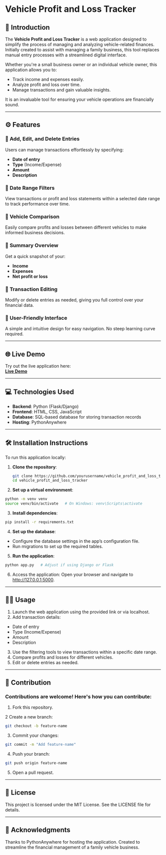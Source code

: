 # Vehicle Profit and Loss Tracker

## 🚗 **Introduction**

The **Vehicle Profit and Loss Tracker** is a web application designed to simplify the process of managing and analyzing vehicle-related finances. Initially created to assist with managing a family business, this tool replaces manual entry processes with a streamlined digital interface.

Whether you're a small business owner or an individual vehicle owner, this application allows you to:

- Track income and expenses easily.
- Analyze profit and loss over time.
- Manage transactions and gain valuable insights.

It is an invaluable tool for ensuring your vehicle operations are financially sound.

---

## ⚙️ **Features**

### 🔹 **Add, Edit, and Delete Entries**
Users can manage transactions effortlessly by specifying:
- **Date of entry**
- **Type** (Income/Expense)
- **Amount**
- **Description**

### 🔹 **Date Range Filters**
View transactions or profit and loss statements within a selected date range to track performance over time.

### 🔹 **Vehicle Comparison**
Easily compare profits and losses between different vehicles to make informed business decisions.

### 🔹 **Summary Overview**
Get a quick snapshot of your:
- **Income**
- **Expenses**
- **Net profit or loss**

### 🔹 **Transaction Editing**
Modify or delete entries as needed, giving you full control over your financial data.

### 🔹 **User-Friendly Interface**
A simple and intuitive design for easy navigation. No steep learning curve required.

---

## 🌐 **Live Demo**

Try out the live application here:  
[**Live Demo**](https://manugowda2509.pythonanywhere.com)

---

## 💻 **Technologies Used**

- **Backend**: Python (Flask/Django)
- **Frontend**: HTML, CSS, JavaScript
- **Database**: SQL-based database for storing transaction records
- **Hosting**: PythonAnywhere

---

## 🛠 **Installation Instructions**

To run this application locally:

1. **Clone the repository**:
   ```bash
   git clone https://github.com/yourusername/vehicle_profit_and_loss_tracker.git
   cd vehicle_profit_and_loss_tracker

2. **Set up a virtual environment**:
```bash
python -m venv venv
source venv/bin/activate   # On Windows: venv\Scripts\activate
```

3. **Install dependencies**:
```bash
pip install -r requirements.txt
```
4. **Set up the database**:
- Configure the database settings in the app’s configuration file.
- Run migrations to set up the required tables.

5. **Run the application**:
```bash
python app.py   # Adjust if using Django or Flask
```

6. Access the application:
Open your browser and navigate to http://127.0.0.1:5000.

---

## 🧑‍💻 **Usage**
1. Launch the web application using the provided link or via localhost.
2. Add transaction details:
- Date of entry
- Type (Income/Expense)
- Amount
- Description
3. Use the filtering tools to view transactions within a specific date range.
4. Compare profits and losses for different vehicles.
5. Edit or delete entries as needed.

---
  
## 🤝 **Contribution**
### Contributions are welcome! Here's how you can contribute:

1. Fork this repository.

2 Create a new branch:
```bash
git checkout -b feature-name
```
3. Commit your changes:
```bash
git commit -m "Add feature-name"
```
4. Push your branch:
```bash
git push origin feature-name
```
5. Open a pull request.

---

## 📝 **License**
This project is licensed under the MIT License. See the LICENSE file for details.

---

## 🙏 **Acknowledgments**
Thanks to PythonAnywhere for hosting the application. Created to streamline the financial management of a family vehicle business.
